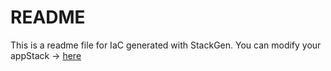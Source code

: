 # README
This is a readme file for IaC generated with StackGen.
You can modify your appStack -> [here](http://main.dev.stackgen.com/appstacks/e7daecbf-564f-491f-9ce7-a057e59a46ff)

